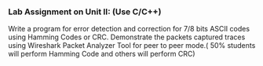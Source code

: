 ### Lab Assignment on Unit II: (Use C/C++)
Write a program for error detection and correction for 7/8 bits ASCII codes using Hamming Codes or CRC. Demonstrate the packets captured traces using Wireshark Packet Analyzer Tool for peer to peer mode.( 50% students will perform Hamming Code and others will perform CRC)

